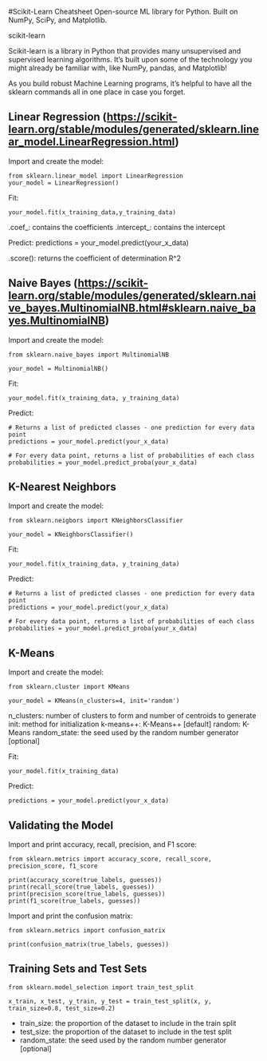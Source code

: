 #Scikit-Learn Cheatsheet
Open-source ML library for Python. Built on NumPy, SciPy, and Matplotlib.

scikit-learn

Scikit-learn is a library in Python that provides many unsupervised and supervised learning algorithms. It’s built upon some of the technology you might already be familiar with, like NumPy, pandas, and Matplotlib!

As you build robust Machine Learning programs, it’s helpful to have all the sklearn commands all in one place in case you forget.

## Linear Regression (https://scikit-learn.org/stable/modules/generated/sklearn.linear_model.LinearRegression.html)

Import and create the model:

```
from sklearn.linear_model import LinearRegression
your_model = LinearRegression()
```

Fit:
```
your_model.fit(x_training_data,y_training_data)
```

.coef_: contains the coefficients
.intercept_: contains the intercept

Predict:
predictions = your_model.predict(your_x_data)

.score(): returns the coefficient of determination R^2 

## Naive Bayes (https://scikit-learn.org/stable/modules/generated/sklearn.naive_bayes.MultinomialNB.html#sklearn.naive_bayes.MultinomialNB)


Import and create the model:
```
from sklearn.naive_bayes import MultinomialNB
 
your_model = MultinomialNB()

```
Fit:
```
your_model.fit(x_training_data, y_training_data)

```
Predict:
```
# Returns a list of predicted classes - one prediction for every data point
predictions = your_model.predict(your_x_data)
 
# For every data point, returns a list of probabilities of each class
probabilities = your_model.predict_proba(your_x_data)
``` 


## K-Nearest Neighbors
Import and create the model:
```
from sklearn.neigbors import KNeighborsClassifier
 
your_model = KNeighborsClassifier()
```
Fit:
```
your_model.fit(x_training_data, y_training_data)
```
Predict:
```
# Returns a list of predicted classes - one prediction for every data point
predictions = your_model.predict(your_x_data)
 
# For every data point, returns a list of probabilities of each class
probabilities = your_model.predict_proba(your_x_data)
```

## K-Means
Import and create the model:
```
from sklearn.cluster import KMeans
 
your_model = KMeans(n_clusters=4, init='random')
```
n_clusters: number of clusters to form and number of centroids to generate
init: method for initialization
k-means++: K-Means++ [default]
random: K-Means
random_state: the seed used by the random number generator [optional]

Fit:
```
your_model.fit(x_training_data)
```
Predict:
```
predictions = your_model.predict(your_x_data)
```

## Validating the Model
Import and print accuracy, recall, precision, and F1 score:
```
from sklearn.metrics import accuracy_score, recall_score, precision_score, f1_score
 
print(accuracy_score(true_labels, guesses))
print(recall_score(true_labels, guesses))
print(precision_score(true_labels, guesses))
print(f1_score(true_labels, guesses))
```
Import and print the confusion matrix:
```
from sklearn.metrics import confusion_matrix
 
print(confusion_matrix(true_labels, guesses))
```
## Training Sets and Test Sets
```
from sklearn.model_selection import train_test_split
 
x_train, x_test, y_train, y_test = train_test_split(x, y, train_size=0.8, test_size=0.2)
```
* train_size: the proportion of the dataset to include in the train split
* test_size: the proportion of the dataset to include in the test split
* random_state: the seed used by the random number generator [optional]
